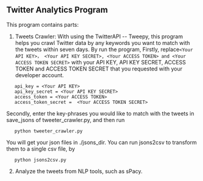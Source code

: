 ## Twitter Analytics Program

This program contains parts:

1. Tweets Crawler:
   With using the TwitterAPI -- Tweepy, this program helps you crawl Twitter data by any keywords you want to match with the tweets within seven days.
   By run the program,
   Firstly, replace`<Your API KEY>， <Your API KEY SECRET>, <Your ACCESS TOKEN> and <Your ACCESS TOKEN SECRET>` with your API KEY, API KEY SECRET, ACCESS TOKEN and ACCESS TOKEN SECRET that you requested with your developer account.

```
   api_key = <Your API KEY>
   api_key_secret = <Your API KEY SECRET>
   access_token = <Your ACCESS TOKEN>
   access_token_secret =  <Your ACCESS TOKEN SECRET>
```
Secondly, enter the key-phrases you would like to match with the tweets in save_jsons of tweeter_crawler.py, and then run
```
   python tweeter_crawler.py
```
You will get your json files in ./jsons_dir. You can run jsons2csv to transform them to a single csv file, by
```commandline
   python jsons2csv.py
```

2. Analyze the tweets from NLP tools, such as sPacy.

